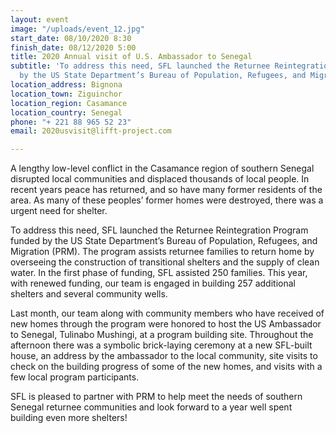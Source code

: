 ```yaml
---
layout: event
image: "/uploads/event_12.jpg"
start_date: 08/10/2020 8:30
finish_date: 08/12/2020 5:00
title: 2020 Annual visit of U.S. Ambassador to Senegal
subtitle: 'To address this need, SFL launched the Returnee Reintegration Program funded
  by the US State Department’s Bureau of Population, Refugees, and Migration (PRM). '
location_address: Bignona
location_town: Ziguinchor
location_region: Casamance
location_country: Senegal
phone: "+ 221 88 965 52 23"
email: 2020usvisit@lifft-project.com

---
```

A lengthy low-level conflict in the Casamance region of southern Senegal disrupted local communities and displaced thousands of local people. In recent years peace has returned, and so have many former residents of the area. As many of these peoples’ former homes were destroyed, there was a urgent need for shelter.

To address this need, SFL launched the Returnee Reintegration Program funded by the US State Department’s Bureau of Population, Refugees, and Migration (PRM). The program assists returnee families to return home by overseeing the construction of transitional shelters and the supply of clean water. In the first phase of funding, SFL assisted 250 families. This year, with renewed funding, our team is engaged in building 257 additional shelters and several community wells.

Last month, our team along with community members who have received of new homes through the program were honored to host the US Ambassador to Senegal, Tulinabo Mushingi, at a program building site. Throughout the afternoon there was a symbolic brick-laying ceremony at a new SFL-built house, an address by the ambassador to the local community, site visits to check on the building progress of some of the new homes, and visits with a few local program participants.

SFL is pleased to partner with PRM to help meet the needs of southern Senegal returnee communities and look forward to a year well spent building even more shelters!